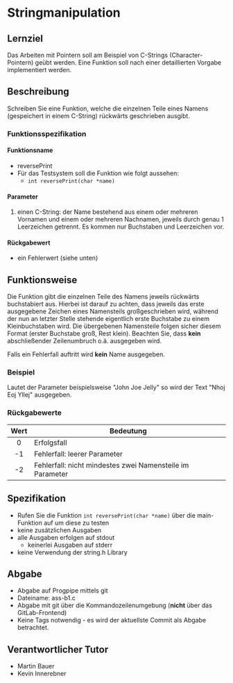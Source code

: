 # Stringmanipulation

## Lernziel

Das Arbeiten mit Pointern soll am Beispiel von C-Strings (Character-Pointern) geübt werden. Eine Funktion soll nach einer detaillierten Vorgabe implementiert werden.

## Beschreibung

Schreiben Sie eine Funktion, welche die einzelnen Teile eines Namens (gespeichert in einem C-String) rückwärts geschrieben ausgibt.

### Funktionsspezifikation

#### Funktionsname

* reversePrint
* Für das Testsystem soll die Funktion wie folgt aussehen:
  * `int reversePrint(char *name)`

#### Parameter

1. einen C-String: der Name bestehend aus einem oder mehreren Vornamen und einem oder mehreren Nachnamen, jeweils durch genau 1 Leerzeichen getrennt. Es kommen nur Buchstaben und Leerzeichen vor.

#### Rückgabewert

* ein Fehlerwert (siehe unten)

## Funktionsweise

Die Funktion gibt die einzelnen Teile des Namens jeweils rückwärts buchstabiert aus. Hierbei ist darauf zu achten, dass jeweils das erste ausgegebene Zeichen eines Namensteils großgeschrieben wird, während der nun an letzter Stelle stehende eigentlich erste Buchstabe zu einem Kleinbuchstaben wird. Die übergebenen Namensteile folgen sicher diesem Format (erster Buchstabe groß, Rest klein). Beachten Sie, dass **kein** abschließender Zeilenumbruch o.ä. ausgegeben wird.

Falls ein Fehlerfall auftritt wird **kein** Name ausgegeben.

### Beispiel

Lautet der Parameter beispielsweise "John Joe Jelly" so wird der Text "Nhoj Eoj Yllej" ausgegeben.

### Rückgabewerte

| Wert | Bedeutung   |
| :--: | ----------- |
| 0    | Erfolgsfall |
| -1   | Fehlerfall: leerer Parameter   |
| -2   | Fehlerfall: nicht mindestes zwei Namensteile im Parameter |

## Spezifikation

* Rufen Sie die Funktion `int reversePrint(char *name)` über die main-Funktion auf um diese zu testen
* keine zusätzlichen Ausgaben
* alle Ausgaben erfolgen auf stdout
  * keinerlei Ausgaben auf stderr
* keine Verwendung der string.h Library

## Abgabe

* Abgabe auf Progpipe mittels git
* Dateiname: ass-b1.c
* Abgabe mit git über die Kommandozeilenumgebung (**nicht** über das GitLab-Frontend)
* Keine Tags notwendig - es wird der aktuellste Commit als Abgabe betrachtet.

## Verantwortlicher Tutor
* Martin Bauer
* Kevin Innerebner
